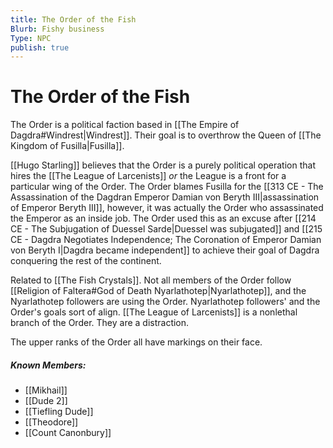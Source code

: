 ```yaml
---
title: The Order of the Fish
Blurb: Fishy business
Type: NPC
publish: true
---
```

# The Order of the Fish

The Order is a political faction based in [[The Empire of Dagdra#Windrest|Windrest]]. Their goal is to overthrow the Queen of [[The Kingdom of Fusilla|Fusilla]]. 

[[Hugo Starling]] believes that the Order is a purely political operation that hires the [[The League of Larcenists]] *or* the League is a front for a particular wing of the Order. The Order blames Fusilla for the [[313 CE - The Assassination of the Dagdran Emperor Damian von Beryth III|assassination of Emperor Beryth III]], however, it was actually the Order who assassinated the Emperor as an inside job. The Order used this as an excuse after [[214 CE - The Subjugation of Duessel Sarde|Duessel was subjugated]] and [[215 CE - Dagdra Negotiates Independence; The Coronation of Emperor Damian von Beryth I|Dagdra became independent]] to achieve their goal of Dagdra conquering the rest of the continent. 

Related to [[The Fish Crystals]]. Not all members of the Order follow [[Religion of Faltera#God of Death Nyarlathotep|Nyarlathotep]], and the Nyarlathotep followers are using the Order.  Nyarlathotep followers' and the Order's goals sort of align. [[The League of Larcenists]] is a nonlethal branch of the Order. They are a distraction. 

The upper ranks of the Order all have markings on their face. 

##### Known Members: 
- [[Mikhail]]
- [[Dude 2]]
- [[Tiefling Dude]]
- [[Theodore]] 
- [[Count Canonbury]]